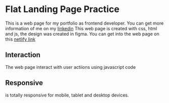 # Flat Landing Page Practice
This is a web page for my portfolio as frontend developer. You can get more information of me on my [linkedin](https://www.linkedin.com/in/builesyeison/)
This web page is created with css, html and js, the design was created in figma.
You can get into the web page on this [netlify link](https://zen-johnson-c0afcb.netlify.app)

## Interaction
The web page interact with user actiions using javascript code

## Responsive
is totally responsive for mobile, tablet and desktop devices.